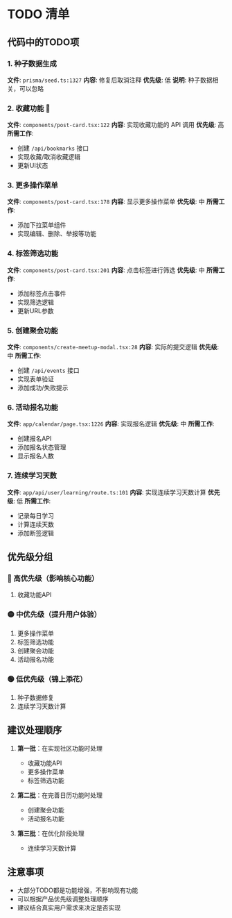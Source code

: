 # TODO 清单

## 代码中的TODO项

### 1. 种子数据生成 
**文件**: `prisma/seed.ts:1327`
**内容**: 修复后取消注释
**优先级**: 低
**说明**: 种子数据相关，可以忽略

### 2. 收藏功能 🔴
**文件**: `components/post-card.tsx:122`
**内容**: 实现收藏功能的 API 调用
**优先级**: 高
**所需工作**:
- 创建 `/api/bookmarks` 接口
- 实现收藏/取消收藏逻辑
- 更新UI状态

### 3. 更多操作菜单
**文件**: `components/post-card.tsx:178`
**内容**: 显示更多操作菜单
**优先级**: 中
**所需工作**:
- 添加下拉菜单组件
- 实现编辑、删除、举报等功能

### 4. 标签筛选功能
**文件**: `components/post-card.tsx:201`
**内容**: 点击标签进行筛选
**优先级**: 中
**所需工作**:
- 添加标签点击事件
- 实现筛选逻辑
- 更新URL参数

### 5. 创建聚会功能
**文件**: `components/create-meetup-modal.tsx:28`
**内容**: 实际的提交逻辑
**优先级**: 中
**所需工作**:
- 创建 `/api/events` 接口
- 实现表单验证
- 添加成功/失败提示

### 6. 活动报名功能
**文件**: `app/calendar/page.tsx:1226`
**内容**: 实现报名逻辑
**优先级**: 中
**所需工作**:
- 创建报名API
- 添加报名状态管理
- 显示报名人数

### 7. 连续学习天数
**文件**: `app/api/user/learning/route.ts:101`
**内容**: 实现连续学习天数计算
**优先级**: 低
**所需工作**:
- 记录每日学习
- 计算连续天数
- 添加断签逻辑

## 优先级分组

### 🔴 高优先级（影响核心功能）
1. 收藏功能API

### 🟡 中优先级（提升用户体验）
1. 更多操作菜单
2. 标签筛选功能
3. 创建聚会功能
4. 活动报名功能

### 🟢 低优先级（锦上添花）
1. 种子数据修复
2. 连续学习天数计算

## 建议处理顺序

1. **第一批**：在实现社区功能时处理
   - 收藏功能API
   - 更多操作菜单
   - 标签筛选功能

2. **第二批**：在完善日历功能时处理
   - 创建聚会功能
   - 活动报名功能

3. **第三批**：在优化阶段处理
   - 连续学习天数计算

## 注意事项

- 大部分TODO都是功能增强，不影响现有功能
- 可以根据产品优先级调整处理顺序
- 建议结合真实用户需求来决定是否实现